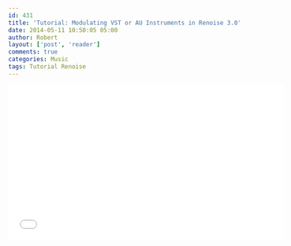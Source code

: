 ```yaml
---
id: 431
title: 'Tutorial: Modulating VST or AU Instruments in Renoise 3.0'
date: 2014-05-11 10:50:05 05:00
author: Robert
layout: ['post', 'reader']
comments: true
categories: Music
tags: Tutorial Renoise
---
```


<iframe width="560" height="315" src="//www.youtube.com/embed/uvYZrvtzm9g" frameborder="0" allowfullscreen></iframe>
